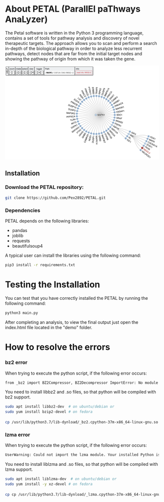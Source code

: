 # About PETAL (ParallEl paThways AnaLyzer)

The Petal software is written in the Python 3 programming language, contains a set of tools for pathway analysis and discovery of novel therapeutic targets. The approach allows you to scan and perform a search in-depth of the biological pathway in order to analyze less recurrent pathways, detect nodes that are far from the initial target nodes and showing the pathway of origin from which it was taken the gene.

![welcome-page](https://github.com/Pex2892/PETAL/blob/master/gui.png)


## Installation

### Download the PETAL repository:

```bash
git clone https://github.com/Pex2892/PETAL.git
```

### Dependencies

PETAL depends on the following libraries:

*   pandas
*   joblib
*   requests
*   beautifulsoup4

A typical user can install the libraries using the following command:

``` bash
pip3 install -r requirements.txt
```

# Testing the Installation

You can test that you have correctly installed the PETAL 
by running the following command:

```bash
python3 main.py
```
After completing an analysis, to view the final output just open the index.html file located in the "demo" folder.


# How to resolve the errors

### bz2 error 
When trying to execute the python script, if the following error occurs:

```bash
from _bz2 import BZ2Compressor, BZ2Decompressor ImportError: No module named '_bz2'
```

You need to install libbz2 and .so files, so that python will be compiled with bz2 support.
```bash
sudo apt install libbz2-dev  # on ubuntu/debian or
sudo yum install bzip2-devel # on fedora

cp /usr/lib/python3.7/lib-dynload/_bz2.cpython-37m-x86_64-linux-gnu.so  /usr/local/lib/python3.7/
```

### lzma error 
When trying to execute the python script, if the following error occurs:

```bash
UserWarning: Could not import the lzma module. Your installed Python is incomplete. Attempting to use lzma compression will result in a RuntimeError.
```

You need to install liblzma and .so files, so that python will be compiled with lzma support.
```bash
sudo apt install liblzma-dev  # on ubuntu/debian or
sudo yum install -y xz-devel # on fedora

cp cp /usr/lib/python3.7/lib-dynload/_lzma.cpython-37m-x86_64-linux-gnu.so /usr/local/lib/python3.7/
```


